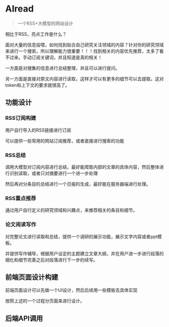 # AIread

> 一个RSS+大模型的网站设计
>

相比于RSS，亮点工作是什么？

面对大量的信息投喂，如何找到贴合自己研究关注领域的内容？针对你的研究领域来进行一个搜索，所以理解能力很重要！！！找到相关的内容优先推荐，太多了看不过来。手动订阅关键词，并且知道是真的相关！

一方面是对搜集的信息进行总结整理，并且可以进行提问。

另一方面是直接对原文内容进行读取，这样才可以有更多的细节可以去提取。这对token和上下文的要求就很高了。



## 功能设计

### RSS订阅构建

用户自行导入的RSS链接进行订阅

可以提供一些常用的网站订阅推荐，或者直接进行搜索的功能



### RSS总结

调用大模型对订阅内容进行总结，最好能爬取内部的文章的具体内容，然后整体进行识别读取，或者只对摘要进行一个进一步处理

然后再对分条目的总结进行一个日报的生成，最好能在服务器端进行处理。



### RSS重点推荐

通过用户自行定义的研究领域和兴趣点，来推荐相关的条目和细节。



### 论文阅读写作

对完整论文进行读取和总结，提供一个调研的展示功能，展示文字内容或者ppt模板。

并提供写作辅导，根据用户设定的主题建立文章大纲，并在用户进一步进行段落的细化和细节完善之后对段落进行下一步的续写。



## 前端页面设计构建

前端页面设计可以先做一个UI设计，然后后续用一些模板去具体实现

按照上述的一个过程分页面来进行设计。



## 后端API调用
